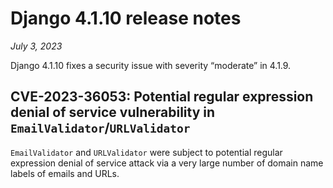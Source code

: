 # Django 4.1.10 release notes

*July 3, 2023*

Django 4.1.10 fixes a security issue with severity “moderate” in 4.1.9.

## CVE-2023-36053: Potential regular expression denial of service vulnerability in `EmailValidator`/`URLValidator`

`EmailValidator` and `URLValidator` were subject to potential regular
expression denial of service attack via a very large number of domain name
labels of emails and URLs.
